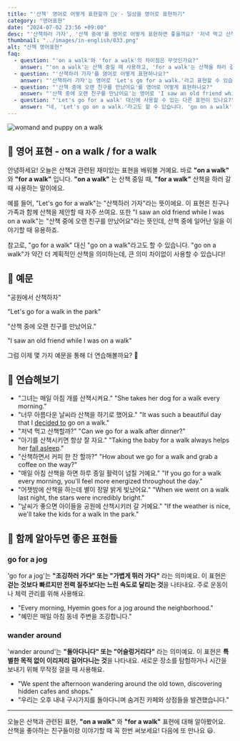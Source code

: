 ```yaml
---
title: "'산책' 영어로 어떻게 표현할까 🚶‍♀️ - 일상을 영어로 표현하기"
category: "영어표현"
date: "2024-07-02 23:56 +09:00"
desc: "'산책하러 가자', '산책 중에'를 영어로 어떻게 표현하면 좋을까요? '저녁 먹고 산책하러 가자', '산책 중에 예쁜 꽃들을 봤어요' 등을 영어로 표현하는 법을 배워봅시다. 다양한 예문을 통해서 연습하고 본인의 표현으로 만들어 보세요."
thumbnail: "../images/in-english/033.png"
alt: "산책 영어표현"
faq:
  - question: "'on a walk'와 'for a walk'의 차이점은 무엇인가요?"
    answer: "'on a walk'는 산책 중일 때 사용하고, 'for a walk'는 산책을 하러 갈 때 사용합니다. 예를 들어, 'I saw an old friend while I was on a walk.'는 '산책 중에 오랜 친구를 만났어요.'라는 의미이고, 'Let's go for a walk.'는 '산책하러 가자.'라는 의미입니다."
  - question: "'산책하러 가자'를 영어로 어떻게 표현하나요?"
    answer: "'산책하러 가자'는 영어로 'Let's go for a walk.'라고 표현할 수 있습니다."
  - question: "'산책 중에 오랜 친구를 만났어요'를 영어로 어떻게 표현하나요?"
    answer: "'산책 중에 오랜 친구를 만났어요'는 영어로 'I saw an old friend while I was on a walk.'라고 표현할 수 있습니다."
  - question: "'Let's go for a walk' 대신에 사용할 수 있는 다른 표현이 있나요?"
    answer: "네, 'Let's go on a walk.'라고도 할 수 있습니다. 'go on a walk'는 약간 더 계획적인 산책을 의미할 수 있지만, 큰 의미 차이 없이 사용할 수 있습니다."
---
```


![womand and puppy on a walk](../images/in-english/033-1.avif)

## 🌟 영어 표현 - on a walk / for a walk

안녕하세요! 오늘은 산책과 관련된 재미있는 표현을 배워볼 거예요. 바로 **"on a walk"** 와 **"for a walk"** 입니다. **"on a walk"** 는 산책 중일 때, **"for a walk"** 산책을 하러 갈 때 사용하는 말이에요.

예를 들어, "Let's go for a walk"는 "산책하러 가자"라는 뜻이에요. 이 표현은 친구나 가족과 함께 산책을 제안할 때 자주 쓰여요. 또한 "I saw an old friend while I was on a walk"는 "산책 중에 오랜 친구를 만났어요"라는 뜻인데, 산책 중에 일어난 일을 이야기할 때 유용하죠.

참고로, "go for a walk" 대신 "go on a walk"라고도 할 수 있습니다. "go on a walk"가 약간 더 계획적인 산책을 의미하는데, 큰 의미 차이없이 사용할 수 있습니다!

## 📖 예문

"공원에서 산책하자"

"Let's go for a walk in the park"

"산책 중에 오랜 친구를 만났어요."

"I saw an old friend while I was on a walk"

그럼 이제 몇 가지 예문을 통해 더 연습해볼까요? 🚀

## 💬 연습해보기

<ul data-interactive-list>
  <li data-interactive-item>
    <span data-toggler>"그녀는 매일 아침 개를 산책시켜요."</span>
    <span data-answer>"She takes her dog for a walk every morning."</span>
  </li>
  <li data-interactive-item>
    <span data-toggler>"너무 아름다운 날씨라 산책을 하기로 했어요."</span>
    <span data-answer>"It was such a beautiful day that I <a href="/blog/in-english/062.decide-to/">decided to</a> go on a walk."</span>
  </li>
  <li data-interactive-item>
    <span data-toggler>"저녁 먹고 산책할까?"</span>
    <span data-answer>"Can we go for a walk after dinner?"</span>
  </li>
  <li data-interactive-item>
    <span data-toggler>"아기를 산책시키면 항상 잘 자요."</span>
    <span data-answer>"Taking the baby for a walk always helps her <a href="/blog/in-english/075.fall-asleep/">fall asleep</a>."</span>
  </li>
  <li data-interactive-item>
    <span data-toggler>"산책하면서 커피 한 잔 할까?"</span>
    <span data-answer>"How about we go for a walk and grab a coffee on the way?"</span>
  </li>
  <li data-interactive-item>
    <span data-toggler>"매일 아침 산책을 하면 하루 종일 활력이 넘칠 거예요."</span>
    <span data-answer>"If you go for a walk every morning, you'll feel more energized throughout the day."</span>
  </li>
  <li data-interactive-item>
    <span data-toggler>"어젯밤에 산책을 하는데 별이 정말 밝게 빛났어요."</span>
    <span data-answer>"When we went on a walk last night, the stars were incredibly bright."</span>
  </li>
  <li data-interactive-item>
    <span data-toggler>"날씨가 좋으면 아이들을 공원에 산책시키러 갈 거예요."</span>
    <span data-answer>"If the weather is nice, we'll take the kids for a walk in the park."</span>
  </li>
</ul>

## 🤝 함께 알아두면 좋은 표현들

### go for a jog

'go for a jog'는 **"조깅하러 가다" 또는 "가볍게 뛰러 가다"** 라는 의미예요. 이 표현은 **걷는 것보다 빠르지만 전력 질주보다는 느린 속도로 달리는 것**을 나타내요. 주로 운동이나 체력 관리를 위해 사용해요.

- "Every morning, Hyemin goes for a jog around the neighborhood."
- "혜민은 매일 아침 동네 주변을 조깅합니다."

### wander around

'wander around'는 **"돌아다니다" 또는 "어슬렁거리다"** 라는 의미예요. 이 표현은 **특별한 목적 없이 이리저리 걸어다니는 것**을 나타내요. 새로운 장소를 탐험하거나 시간을 보내기 위해 무작정 걸을 때 사용해요.

- "We spent the afternoon wandering around the old town, discovering hidden cafes and shops."
- "우리는 오후 내내 구시가지를 돌아다니며 숨겨진 카페와 상점들을 발견했습니다."

---

오늘은 산책과 관련된 표현, **"on a walk"** 와 **"for a walk"** 표현에 대해 알아봤어요. 산책을 좋아하는 친구들이랑 이야기할 때 꼭 한번 써보세요! 다음에 또 만나요 😃.
